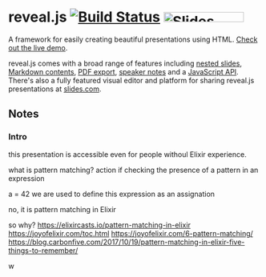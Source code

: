 # reveal.js [![Build Status](https://travis-ci.org/hakimel/reveal.js.svg?branch=master)](https://travis-ci.org/hakimel/reveal.js) <a href="https://slides.com?ref=github"><img src="https://s3.amazonaws.com/static.slid.es/images/slides-github-banner-320x40.png?1" alt="Slides" width="160" height="20"></a>

A framework for easily creating beautiful presentations using HTML. [Check out the live demo](http://revealjs.com/).

reveal.js comes with a broad range of features including [nested slides](https://github.com/hakimel/reveal.js#markup), [Markdown contents](https://github.com/hakimel/reveal.js#markdown), [PDF export](https://github.com/hakimel/reveal.js#pdf-export), [speaker notes](https://github.com/hakimel/reveal.js#speaker-notes) and a [JavaScript API](https://github.com/hakimel/reveal.js#api). There's also a fully featured visual editor and platform for sharing reveal.js presentations at [slides.com](https://slides.com?ref=github).


## Notes

### Intro

this presentation is accessible even for people withoul Elixir
experience.

what is pattern matching?
action if checking the presence of a pattern in an expression


a = 42
we are used to define this expression as an assignation

no, it is pattern matching in Elixir

so why?
https://elixircasts.io/pattern-matching-in-elixir
https://joyofelixir.com/toc.html
https://joyofelixir.com/6-pattern-matching/
https://blog.carbonfive.com/2017/10/19/pattern-matching-in-elixir-five-things-to-remember/

w



